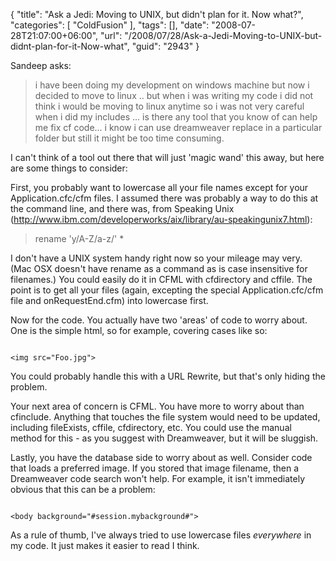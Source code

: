 {
	"title": "Ask a Jedi: Moving to UNIX, but didn't plan for it. Now what?",
	"categories": [
		"ColdFusion"
	],
	"tags": [],
	"date": "2008-07-28T21:07:00+06:00",
	"url": "/2008/07/28/Ask-a-Jedi-Moving-to-UNIX-but-didnt-plan-for-it-Now-what",
	"guid": "2943"
}

Sandeep asks:

<blockquote>
<p>
i have been doing my development on windows machine but now i decided to move to linux .. but when i was writing my code i did not think i would be moving to linux anytime so i was not very careful when i did my includes ... is there any tool that you know of can help me fix cf code... i know i can use dreamweaver replace in a particular folder but still it might be too time consuming.
</p>
</blockquote>

I can't think of a tool out there that will just 'magic wand' this away, but here are some things to consider:
<!--more-->
First, you probably want to lowercase all your file names except for your Application.cfc/cfm files. I assumed there was probably a way to do this at the command line, and there was, from Speaking Unix (<a href="http://www.ibm.com/developerworks/aix/library/au-speakingunix7.html">http://www.ibm.com/developerworks/aix/library/au-speakingunix7.html</a>):

<blockquote>
<p>
rename 'y/A-Z/a-z/' *
</p>
</blockquote>

I don't have a UNIX system handy right now so your mileage may very. (Mac OSX doesn't have rename as a command as is case insensitive for filenames.) You could easily do it in CFML with cfdirectory and cffile. The point is to get all your files (again, excepting the special Application.cfc/cfm file and onRequestEnd.cfm) into lowercase first. 

Now for the code. You actually have two 'areas' of code to worry about. One is the simple html, so for example, covering cases like so:

<code>
&lt;img src="Foo.jpg"&gt;
</code>

You could probably handle this with a URL Rewrite, but that's only hiding the problem.  

Your next area of concern is CFML. You have more to worry about than cfinclude. Anything that touches the file system would need to be updated, including fileExists, cffile, cfdirectory, etc. You could use the manual method for this - as you suggest with Dreamweaver, but it will be sluggish.

Lastly, you have the database side to worry about as well. Consider code that loads a preferred image. If you stored that image filename, then a Dreamweaver code search won't help. For example, it isn't immediately obvious that this can be a problem:

<code>
&lt;body background="#session.mybackground#"&gt;
</code>

As a rule of thumb, I've always tried to use lowercase files <i>everywhere</i> in my code. It just makes it easier to read I think.